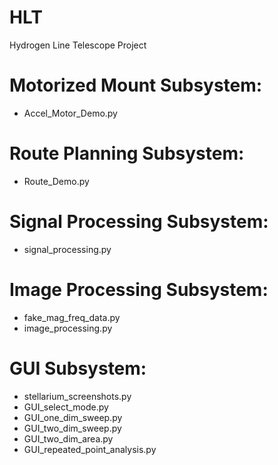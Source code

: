 # HLT
Hydrogen Line Telescope Project

# Motorized Mount Subsystem:
- Accel_Motor_Demo.py

# Route Planning Subsystem:
- Route_Demo.py

# Signal Processing Subsystem:
- signal_processing.py

# Image Processing Subsystem:
- fake_mag_freq_data.py
- image_processing.py

# GUI Subsystem:
- stellarium_screenshots.py
- GUI_select_mode.py
- GUI_one_dim_sweep.py
- GUI_two_dim_sweep.py
- GUI_two_dim_area.py
- GUI_repeated_point_analysis.py